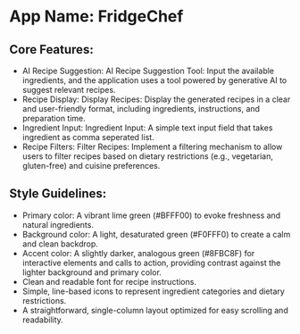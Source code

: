# **App Name**: FridgeChef

## Core Features:

- AI Recipe Suggestion: AI Recipe Suggestion Tool: Input the available ingredients, and the application uses a tool powered by generative AI to suggest relevant recipes.
- Recipe Display: Display Recipes: Display the generated recipes in a clear and user-friendly format, including ingredients, instructions, and preparation time.
- Ingredient Input: Ingredient Input: A simple text input field that takes ingredient as comma seperated list.
- Recipe Filters: Filter Recipes: Implement a filtering mechanism to allow users to filter recipes based on dietary restrictions (e.g., vegetarian, gluten-free) and cuisine preferences.

## Style Guidelines:

- Primary color: A vibrant lime green (#BFFF00) to evoke freshness and natural ingredients.
- Background color: A light, desaturated green (#F0FFF0) to create a calm and clean backdrop.
- Accent color: A slightly darker, analogous green (#8FBC8F) for interactive elements and calls to action, providing contrast against the lighter background and primary color.
- Clean and readable font for recipe instructions.
- Simple, line-based icons to represent ingredient categories and dietary restrictions.
- A straightforward, single-column layout optimized for easy scrolling and readability.